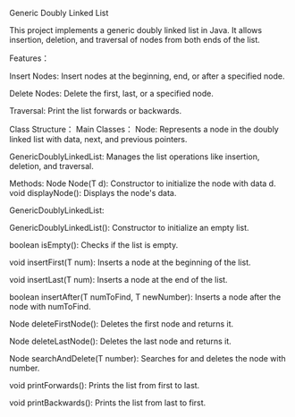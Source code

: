 Generic Doubly Linked List

This project implements a generic doubly linked list in Java. It allows insertion, deletion, and traversal of nodes from both ends of the list.

Features：

Insert Nodes: Insert nodes at the beginning, end, or after a specified node.

Delete Nodes: Delete the first, last, or a specified node.

Traversal: Print the list forwards or backwards.

Class Structure：
Main Classes：
Node<T>: Represents a node in the doubly linked list with data, next, and previous pointers.

GenericDoublyLinkedList<T>: Manages the list operations like insertion, deletion, and traversal.

Methods:
Node<T>
Node(T d): Constructor to initialize the node with data d.
void displayNode(): Displays the node's data.

GenericDoublyLinkedList<T>:

GenericDoublyLinkedList(): Constructor to initialize an empty list.

boolean isEmpty(): Checks if the list is empty.

void insertFirst(T num): Inserts a node at the beginning of the list.

void insertLast(T num): Inserts a node at the end of the list.

boolean insertAfter(T numToFind, T newNumber): Inserts a node after the node with numToFind.

Node<T> deleteFirstNode(): Deletes the first node and returns it.

Node<T> deleteLastNode(): Deletes the last node and returns it.

Node<T> searchAndDelete(T number): Searches for and deletes the node with number.

void printForwards(): Prints the list from first to last.

void printBackwards(): Prints the list from last to first.

